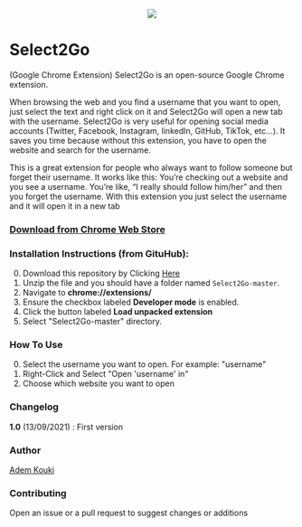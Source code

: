 <p align="center">
  <img src="https://i.imgur.com/dDg6MCw.png">
</p>

# Select2Go
(Google Chrome Extension) Select2Go is an open-source Google Chrome extension.

When browsing the web and you find a username that you want to open, just select the text and right click on it and Select2Go will open a new tab with the username.
Select2Go is very useful for opening social media accounts (Twitter, Facebook, Instagram, linkedIn, GitHub, TikTok, etc...). It saves you time because without this extension, you have to open the website and search for the username. 

This is a great extension for people who always want to follow someone but forget their username. It works like this: You’re checking out a website and you see a username. You’re like, “I really should follow him/her” and then you forget the username. With this extension you just select the username and it will open it in a new tab

### [Download from Chrome Web Store](https://chrome.google.com/webstore/detail/select2go/lifigilhheflkkbhaenilambglkgihbp)

### Installation Instructions (from GituHub):

0. Download this repository by Clicking [Here](https://github.com/Ademking/Select2Go/archive/refs/heads/master.zip)
1. Unzip the file and you should have a folder named `Select2Go-master`.
2. Navigate to **chrome://extensions/** 
3. Ensure the checkbox labeled **Developer mode** is enabled. 
4. Click the button labeled **Load unpacked extension**
5. Select "Select2Go-master" directory.

### How To Use

0. Select the username you want to open. For example: "username"
1. Right-Click and Select "Open 'username' in"
2. Choose which website you want to open

### Changelog

__1.0__ (13/09/2021) : First version

### Author
[Adem Kouki](https://github.com/Ademking)

### Contributing
Open an issue or a pull request to suggest changes or additions



